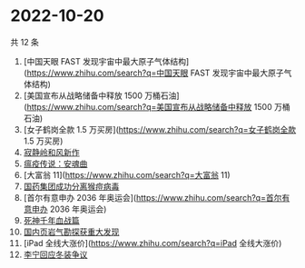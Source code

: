 # 2022-10-20

共 12 条

<!-- BEGIN -->
<!-- 最后更新时间 Thu Oct 20 2022 15:21:57 GMT+0800 (China Standard Time) -->

1. [中国天眼 FAST 发现宇宙中最大原子气体结构](https://www.zhihu.com/search?q=中国天眼 FAST
   发现宇宙中最大原子气体结构)
1. [美国宣布从战略储备中释放 1500 万桶石油](https://www.zhihu.com/search?q=美国宣布从战略储备中释放 1500
   万桶石油)
1. [女子鹤岗全款 1.5 万买房](https://www.zhihu.com/search?q=女子鹤岗全款 1.5 万买房)
1. [寂静岭和风新作](https://www.zhihu.com/search?q=寂静岭和风新作)
1. [瘟疫传说：安魂曲](https://www.zhihu.com/search?q=瘟疫传说：安魂曲)
1. [大富翁 11](https://www.zhihu.com/search?q=大富翁 11)
1. [国药集团成功分离猴痘病毒](https://www.zhihu.com/search?q=国药集团成功分离猴痘病毒)
1. [首尔有意申办 2036 年奥运会](https://www.zhihu.com/search?q=首尔有意申办 2036 年奥运会)
1. [死神千年血战篇](https://www.zhihu.com/search?q=死神千年血战篇)
1. [国内页岩气勘探获重大发现](https://www.zhihu.com/search?q=国内页岩气勘探获重大发现)
1. [iPad 全线大涨价](https://www.zhihu.com/search?q=iPad 全线大涨价)
1. [李宁回应冬装争议](https://www.zhihu.com/search?q=李宁回应冬装争议)

<!-- END -->
